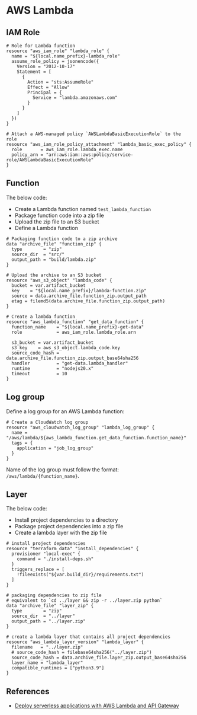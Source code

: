 # AWS Lambda

## IAM Role

```hcl
# Role for Lambda function
resource "aws_iam_role" "lambda_role" {
  name = "${local.name_prefix}-lambda_role"
  assume_role_policy = jsonencode({
    Version = "2012-10-17"
    Statement = [
      {
        Action = "sts:AssumeRole"
        Effect = "Allow"
        Principal = {
          Service = "lambda.amazonaws.com"
        }
      }
    ]
  })
}

# Attach a AWS-managed policy `AWSLambdaBasicExecutionRole` to the role
resource "aws_iam_role_policy_attachment" "lambda_basic_exec_policy" {
  role       = aws_iam_role.lambda_exec.name
  policy_arn = "arn:aws:iam::aws:policy/service-role/AWSLambdaBasicExecutionRole"
}
```


## Function

The below code:
- Create a Lambda function named `test_lambda_function`
- Package function code into a zip file
- Upload the zip file to an S3 bucket
- Define a Lambda function

```hcl
# Packaging function code to a zip archive
data "archive_file" "function_zip" {
  type        = "zip"
  source_dir  = "src/"
  output_path = "build/lambda.zip"
}

# Upload the archive to an S3 bucket
resource "aws_s3_object" "lambda_code" {
  bucket = var.artifact_bucket
  key    = "${local.name_prefix}/lambda-function.zip"
  source = data.archive_file.function_zip.output_path
  etag = filemd5(data.archive_file.function_zip.output_path)
}

# Create a lambda function
resource "aws_lambda_function" "get_data_function" {
  function_name    = "${local.name_prefix}-get-data"
  role             = aws_iam_role.lambda_role.arn

  s3_bucket = var.artifact_bucket
  s3_key    = aws_s3_object.lambda_code.key
  source_code_hash = data.archive_file.function_zip.output_base64sha256
  handler          = "get-data.lambda_handler"
  runtime          = "nodejs20.x"
  timeout          = 10
}
```


## Log group

Define a log group for an AWS Lambda function:

```hcl
# Create a CloudWatch log group
resource "aws_cloudwatch_log_group" "lambda_log_group" {
  name = "/aws/lambda/${aws_lambda_function.get_data_function.function_name}"
  tags = {
    application = "job_log_group"
  }
}
```

Name of the log group must follow the format: `/aws/lambda/{function_name}`.


## Layer

The below code:
- Install project dependencies to a directory
- Package project dependencies into a zip file
- Create a lambda layer with the zip file

```hcl
# install project dependencies
resource "terraform_data" "install_dependencies" {
  provisioner "local-exec" {
    command = "./install-deps.sh"
  }
  triggers_replace = [
    !fileexists("${var.build_dir}/requirements.txt")
  ]
}

# packaging dependencies to zip file
# equivalent to `cd ../layer && zip -r ../layer.zip python`
data "archive_file" "layer_zip" {
  type        = "zip"
  source_dir  = "../layer"
  output_path = "../layer.zip"
}

# create a lambda layer that contains all project dependencies
resource "aws_lambda_layer_version" "lambda_layer" {
  filename   = "../layer.zip"
  # source_code_hash = filebase64sha256("../layer.zip")
  source_code_hash = data.archive_file.layer_zip.output_base64sha256
  layer_name = "lambda_layer"
  compatible_runtimes = ["python3.9"]
}
```


## References

- [Deploy serverless applications with AWS Lambda and API Gateway](https://developer.hashicorp.com/terraform/tutorials/aws/lambda-api-gateway)